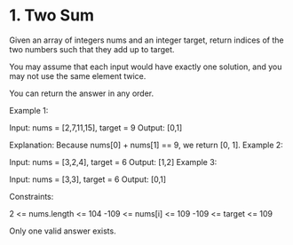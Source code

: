 # 1. Two Sum

Given an array of integers nums and an integer target, return indices of the two numbers such that they add up to target.

You may assume that each input would have exactly one solution, and you may not use the same element twice.

You can return the answer in any order.

 

Example 1:

Input: nums = [2,7,11,15], target = 9
Output: [0,1]

Explanation: Because nums[0] + nums[1] == 9, we return [0, 1].
Example 2:

Input: nums = [3,2,4],
target = 6
Output: [1,2]
Example 3:

Input: nums = [3,3], 
target = 6
Output: [0,1]
 

Constraints:

2 <= nums.length <= 104
-109 <= nums[i] <= 109
-109 <= target <= 109

Only one valid answer exists.
 
